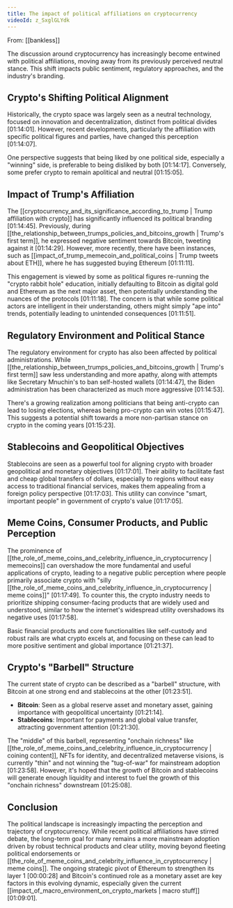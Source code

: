 ```yaml
---
title: The impact of political affiliations on cryptocurrency
videoId: z_SxglGLYdk
---
```


From: [[bankless]] <br/> 

The discussion around cryptocurrency has increasingly become entwined with political affiliations, moving away from its previously perceived neutral stance. This shift impacts public sentiment, regulatory approaches, and the industry's branding.

## Crypto's Shifting Political Alignment

Historically, the crypto space was largely seen as a neutral technology, focused on innovation and decentralization, distinct from political divides <a class="yt-timestamp" data-t="01:14:01">[01:14:01]</a>. However, recent developments, particularly the affiliation with specific political figures and parties, have changed this perception <a class="yt-timestamp" data-t="01:14:07">[01:14:07]</a>.

One perspective suggests that being liked by one political side, especially a "winning" side, is preferable to being disliked by both <a class="yt-timestamp" data-t="01:14:17">[01:14:17]</a>. Conversely, some prefer crypto to remain apolitical and neutral <a class="yt-timestamp" data-t="01:15:05">[01:15:05]</a>.

## Impact of Trump's Affiliation

The [[cryptocurrency_and_its_significance_according_to_trump | Trump affiliation with crypto]] has significantly influenced its political branding <a class="yt-timestamp" data-t="01:14:45">[01:14:45]</a>. Previously, during [[the_relationship_between_trumps_policies_and_bitcoins_growth | Trump's first term]], he expressed negative sentiment towards Bitcoin, tweeting against it <a class="yt-timestamp" data-t="01:14:29">[01:14:29]</a>. However, more recently, there have been instances, such as [[impact_of_trump_memecoin_and_political_coins | Trump tweets about ETH]], where he has suggested buying Ethereum <a class="yt-timestamp" data-t="01:11:11">[01:11:11]</a>.

This engagement is viewed by some as political figures re-running the "crypto rabbit hole" education, initially defaulting to Bitcoin as digital gold and Ethereum as the next major asset, then potentially understanding the nuances of the protocols <a class="yt-timestamp" data-t="01:11:18">[01:11:18]</a>. The concern is that while some political actors are intelligent in their understanding, others might simply "ape into" trends, potentially leading to unintended consequences <a class="yt-timestamp" data-t="01:11:51">[01:11:51]</a>.

## Regulatory Environment and Political Stance

The regulatory environment for crypto has also been affected by political administrations. While [[the_relationship_between_trumps_policies_and_bitcoins_growth | Trump's first term]] saw less understanding and more apathy, along with attempts like Secretary Mnuchin's to ban self-hosted wallets <a class="yt-timestamp" data-t="01:14:47">[01:14:47]</a>, the Biden administration has been characterized as much more aggressive <a class="yt-timestamp" data-t="01:14:53">[01:14:53]</a>.

There's a growing realization among politicians that being anti-crypto can lead to losing elections, whereas being pro-crypto can win votes <a class="yt-timestamp" data-t="01:15:47">[01:15:47]</a>. This suggests a potential shift towards a more non-partisan stance on crypto in the coming years <a class="yt-timestamp" data-t="01:15:23">[01:15:23]</a>.

## Stablecoins and Geopolitical Objectives

Stablecoins are seen as a powerful tool for aligning crypto with broader geopolitical and monetary objectives <a class="yt-timestamp" data-t="01:17:01">[01:17:01]</a>. Their ability to facilitate fast and cheap global transfers of dollars, especially to regions without easy access to traditional financial services, makes them appealing from a foreign policy perspective <a class="yt-timestamp" data-t="01:17:03">[01:17:03]</a>. This utility can convince "smart, important people" in government of crypto's value <a class="yt-timestamp" data-t="01:17:05">[01:17:05]</a>.

## Meme Coins, Consumer Products, and Public Perception

The prominence of [[the_role_of_meme_coins_and_celebrity_influence_in_cryptocurrency | memecoins]] can overshadow the more fundamental and useful applications of crypto, leading to a negative public perception where people primarily associate crypto with "silly [[the_role_of_meme_coins_and_celebrity_influence_in_cryptocurrency | meme coins]]" <a class="yt-timestamp" data-t="01:17:49">[01:17:49]</a>. To counter this, the crypto industry needs to prioritize shipping consumer-facing products that are widely used and understood, similar to how the internet's widespread utility overshadows its negative uses <a class="yt-timestamp" data-t="01:17:58">[01:17:58]</a>.

Basic financial products and core functionalities like self-custody and robust rails are what crypto excels at, and focusing on these can lead to more positive sentiment and global importance <a class="yt-timestamp" data-t="01:21:37">[01:21:37]</a>.

## Crypto's "Barbell" Structure

The current state of crypto can be described as a "barbell" structure, with Bitcoin at one strong end and stablecoins at the other <a class="yt-timestamp" data-t="01:23:51">[01:23:51]</a>.
*   **Bitcoin**: Seen as a global reserve asset and monetary asset, gaining importance with geopolitical uncertainty <a class="yt-timestamp" data-t="01:21:14">[01:21:14]</a>.
*   **Stablecoins**: Important for payments and global value transfer, attracting government attention <a class="yt-timestamp" data-t="01:21:30">[01:21:30]</a>.

The "middle" of this barbell, representing "onchain richness" like [[the_role_of_meme_coins_and_celebrity_influence_in_cryptocurrency | coining content]], NFTs for identity, and decentralized metaverse visions, is currently "thin" and not winning the "tug-of-war" for mainstream adoption <a class="yt-timestamp" data-t="01:23:58">[01:23:58]</a>. However, it's hoped that the growth of Bitcoin and stablecoins will generate enough liquidity and interest to fuel the growth of this "onchain richness" downstream <a class="yt-timestamp" data-t="01:25:08">[01:25:08]</a>.

## Conclusion

The political landscape is increasingly impacting the perception and trajectory of cryptocurrency. While recent political affiliations have stirred debate, the long-term goal for many remains a more mainstream adoption driven by robust technical products and clear utility, moving beyond fleeting political endorsements or [[the_role_of_meme_coins_and_celebrity_influence_in_cryptocurrency | meme coins]]. The ongoing strategic pivot of Ethereum to strengthen its layer 1 <a class="yt-timestamp" data-t="00:00:28">[00:00:28]</a> and Bitcoin's continued role as a monetary asset are key factors in this evolving dynamic, especially given the current [[impact_of_macro_environment_on_crypto_markets | macro stuff]] <a class="yt-timestamp" data-t="01:09:01">[01:09:01]</a>.
